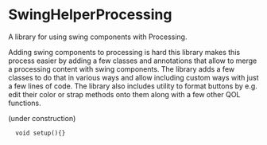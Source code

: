 # SwingHelperProcessing
A library for using swing components with Processing.

Adding swing components to processing is hard this library makes this process easier by adding a few classes and annotations that allow to merge a processing content with swing components. The library adds a few classes to do that in various ways and allow including custom ways with just a few lines of code. The library also includes utility to format buttons by e.g. edit their color or strap methods onto them along with a few other QOL functions.

(under construction)
```processing
  void setup(){}
```
